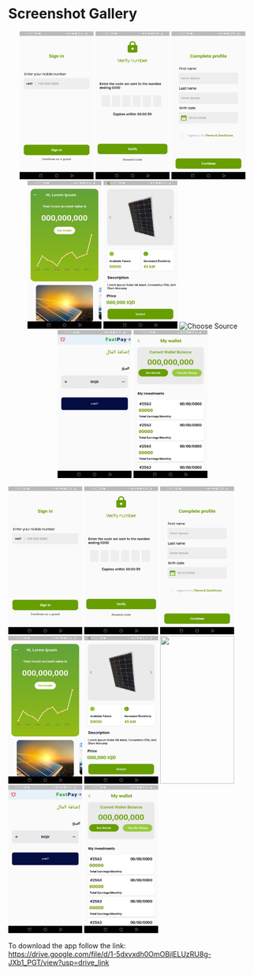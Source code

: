 

# Screenshot Gallery

<p align="center">
  <img src="https://github.com/efwergethryh/TSC/blob/main/screenshots/1.jpg" width="150" height="300" alt="Screenshot 1">
  <img src="https://github.com/efwergethryh/TSC/blob/main/screenshots/2.jpg" width="150" height="300" alt="Screenshot 2">
  <img src="https://github.com/efwergethryh/TSC/blob/main/screenshots/3.jpg" width="150" height="300" alt="Screenshot 3">
  <img src="https://github.com/efwergethryh/TSC/blob/main/screenshots/4.jpg" width="150" height="300" alt="Screenshot 4">
  <img src="https://github.com/efwergethryh/TSC/blob/main/screenshots/5.jpg" width="150" height="300" alt="Screenshot 5">
  <img src="https://github.com/efwergethryh/TSC/blob/main/screenshots/choose_source.jpg" width="150" height="300" alt="Choose Source">
  <img src="https://github.com/efwergethryh/TSC/blob/main/screenshots/pay_amount.jpg" width="150" height="300" alt="Pay Amount">
  <img src="https://github.com/efwergethryh/TSC/blob/main/screenshots/transfer_money.jpg" width="150" height="300" alt="Transfer Money">
</p>

<img src="https://github.com/efwergethryh/TSC/blob/main/screenshots/1.jpg" width="150" height="300">
<img src="https://github.com/efwergethryh/TSC/blob/main/screenshots/2.jpg" width="150" height="300">
<img src="https://github.com/efwergethryh/TSC/blob/main/screenshots/3.jpg" width="150" height="300">
<img src="https://github.com/efwergethryh/TSC/blob/main/screenshots/4.jpg" width="150" height="300">
<img src="https://github.com/efwergethryh/TSC/blob/main/screenshots/5.jpg" width="150" height="300">
<img src="https://github.com/efwergethryh/TSC/blob/main/screenshots/choose_source.jpg" width="150" height="300">
<img src="https://github.com/efwergethryh/TSC/blob/main/screenshots/pay_amount.jpg" width="150" height="300">
<img src="https://github.com/efwergethryh/TSC/blob/main/screenshots/transfer_money.jpg" width="150" height="300">

To download the app follow the link: <br>
https://drive.google.com/file/d/1-5dxvxdh0OmOBjlELUzRU8g-JXb1_PGT/view?usp=drive_link

